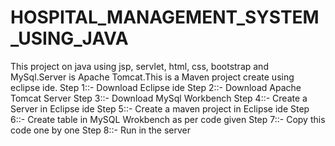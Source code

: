# HOSPITAL_MANAGEMENT_SYSTEM_USING_JAVA
This project on java using jsp, servlet, html, css, bootstrap and MySql.Server is Apache Tomcat.This is a Maven project create using eclipse ide.
Step 1::- Download Eclipse ide
Step 2::- Download Apache Tomcat Server
Step 3::- Download MySql Workbench
Step 4::- Create a Server in Eclipse ide
Step 5::- Create a maven project in Eclipse ide
Step 6::- Create table in MySQL Wrokbench as per code given
Step 7::- Copy this code one by one
Step 8::- Run in the server
